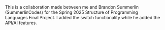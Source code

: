 This is a collaboration made between me and Brandon Summerlin (SummerlinCodes) for the Spring 2025 Structure of Programming Languages Final Project. I added the switch functionality while he added the API/AI features.
